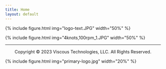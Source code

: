 ```yaml
---
title: Home
layout: default
---
```


{% include figure.html img="logo-text.JPG" width="50%" %}

{% include figure.html img="4knots,100rpm_1.JPG" width="50%" %}

---------
<p style="text-align: center;">Copyright © 2023 Viscous Technologies, LLC. All Rights Reserved.</p>
{% include figure.html img="primary-logo.jpg" width="20%" %}
